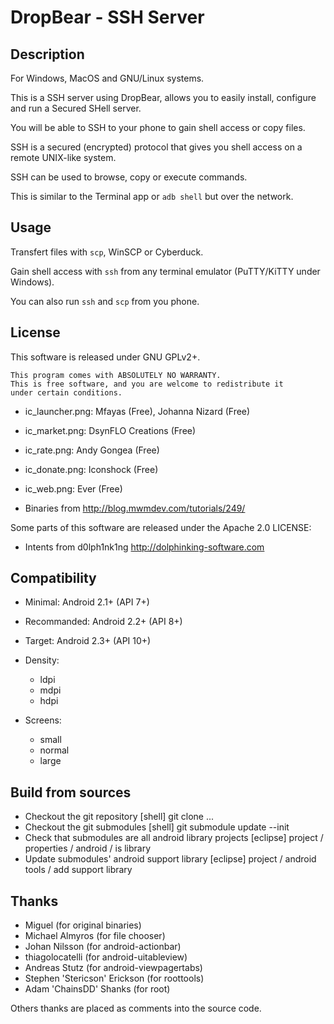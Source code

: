 DropBear - SSH Server
=====================

Description
-----------

For Windows, MacOS and GNU/Linux systems.

This is a SSH server using DropBear, allows you to easily install, configure and run a Secured SHell server.

You will be able to SSH to your phone to gain shell access or copy files.

SSH is a secured (encrypted) protocol that gives you shell access on a remote UNIX-like system.

SSH can be used to browse, copy or execute commands.

This is similar to the Terminal app or `adb shell` but over the network.

Usage
-----

Transfert files with `scp`, WinSCP or Cyberduck.

Gain shell access with `ssh` from any terminal emulator (PuTTY/KiTTY under Windows).

You can also run `ssh` and `scp` from you phone.

License
-------

This software is released under GNU GPLv2+.

    This program comes with ABSOLUTELY NO WARRANTY.
    This is free software, and you are welcome to redistribute it
    under certain conditions.

* ic_launcher.png: Mfayas (Free), Johanna Nizard (Free)
* ic_market.png: DsynFLO Creations (Free)
* ic_rate.png: Andy Gongea (Free)
* ic_donate.png: Iconshock (Free)
* ic_web.png: Ever (Free)

* Binaries from <http://blog.mwmdev.com/tutorials/249/>

Some parts of this software are released under the Apache 2.0 LICENSE:

* Intents from d0lph1nk1ng <http://dolphinking-software.com>

Compatibility
-------------

* Minimal: Android 2.1+ (API 7+)
* Recommanded: Android 2.2+ (API 8+)
* Target: Android 2.3+ (API 10+)

* Density:
  * ldpi
  * mdpi
  * hdpi

* Screens:
  * small
  * normal
  * large

Build from sources
------------------

* Checkout the git repository
  [shell] git clone ...
* Checkout the git submodules
  [shell] git submodule update --init
* Check that submodules are all android library projects
  [eclipse] project / properties / android / is library
* Update submodules' android support library
  [eclipse] project / android tools / add support library

Thanks
------

* Miguel (for original binaries)
* Michael Almyros (for file chooser)
* Johan Nilsson (for android-actionbar)
* thiagolocatelli (for android-uitableview)
* Andreas Stutz (for android-viewpagertabs)
* Stephen 'Stericson' Erickson (for roottools)
* Adam 'ChainsDD' Shanks (for root)

Others thanks are placed as comments into the source code.

